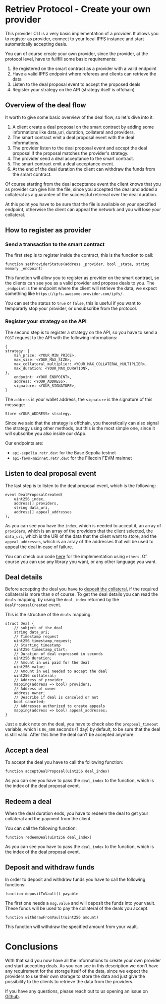 # Retriev Protocol - Create your own provider

This provider CLI is a very basic implementation of a provider. It allows you to register as provider, connect to your local IPFS instance and start automatically accepting deals.

You can of course create your own provider, since the provider, at the protocol level, have to fullfill some basic requirements:

1) Be registered on the smart contract as a provider with a valid endpoint
2) Have a valid IPFS endpoint where referees and clients can retrieve the data
3) Listen to the deal proposal event to accept the proposed deals
4) Register your strategy on the API (strategy itself is offchain)

## Overview of the deal flow

It worth to give some basic overview of the deal flow, so let's dive into it.

1) A client create a deal proposal on the smart contract by adding some informations like data_uri, duration, collateral and providers.
2) The smart contract emit a deal proposal event with the deal informations.
3) The provider listen to the deal proposal event and accept the deal proposal if the proposal matches the provider's strategy.
4) The provider send a deal acceptance to the smart contract.
5) The smart contract emit a deal acceptance event.
6) At the end of the deal duration the client can withdraw the funds from the smart contract.

Of course starting from the deal acceptance event the client knows that you as provider can give him the file, since you accepted the deal and added a collateral as a guarantee of the successful retrieval over the deal duration.

At this point you have to be sure that the file is available on your specified endpoint, otherwise the client can appeal the network and you will lose your collateral.

## How to register as provider

### Send a transaction to the smart contract

The first step is to register inside the contract, this is the function to call:
```
function setProviderStatus(address _provider, bool _state, string memory _endpoint)
```

This function will allow you to register as provider on the smart contract, so the clients can see you as a valid provider and propose deals to you. The `_endpoint` is the endpoint where the client will retrieve the data, we expect something like `https://ipfs.awesome-provider.com/ipfs/`.

You can set the status to `true` or `false`, this is useful if you want to temporarly stop your provider, or unsubscribe from the protocol.

### Register your strategy on the API

The second step is to register a strategy on the API, so you have to send a `POST` request to the API with the following informations:

```
{
strategy: {
    min_price: <YOUR_MIN_PRICE>,
    max_size: <YOUR_MAX_SIZE>,
    max_collateral_multiplier: <YOUR_MAX_COLLATERAL_MULTIPLIER>,
    max_duration: <YOUR_MAX_DURATION>,
},
    endpoint: <YOUR_ENDPOINT>,
    address: <YOUR_ADDRESS>,
    signature: <YOUR_SIGNATURE>,
}
```

The `address` is your wallet address, the `signature` is the signature of this message:
```
Store <YOUR_ADDRESS> strategy.
```

Since we said that the strategy is offchain, you theoretically can also signal the strategy using other methods, but this is the most simple one, since it will subscribe you also inside our dApp.

Our endpoints are:
- `api-sepolia.retr.dev`: for the Base Sepolia testnet
- `api-fevm-mainnet.retr.dev`: for the Filecoin FEVM mainnet

## Listen to deal proposal event

The last step is to listen to the deal proposal event, which is the following:

```
event DealProposalCreated(
    uint256 index,
    address[] providers,
    string data_uri,
    address[] appeal_addresses
);
```

As you can see you have the `index`, which is needed to accept it, an array of `providers`, which is an array of the providers that the client selected, the `data_uri`, which is the URI of the data that the client want to store, and the `appeal_addresses`, which is an array of the addresses that will be used to appeal the deal in case of failure.

You can check our code [here](https://github.com/retriev-protocol/core/blob/main/provider-cli/src/libs/fn.js#L884) for the implementation using `ethers`. Of course you can use any library you want, or any other language you want.

## Deal details

Before accepting the deal you have to [deposit the collateral](##Deposit-and-withdraw-funds), if the required collateral is more than `0` of course. To get the deal details you can read the `deals` mapping, by using the `deal_index` returned by the `DealProposalCreated` event.

This is the structure of the `deals` mapping:
```
struct Deal {
    // subject of the deal
    string data_uri;
    // Timestamp request
    uint256 timestamp_request;
    // Starting timestamp
    uint256 timestamp_start;
    // Duration of deal expressed in seconds
    uint256 duration;
    // Amount in wei paid for the deal
    uint256 value;
    // Amount in wei needed to accept the deal
    uint256 collateral;
    // Address of provider
    mapping(address => bool) providers;
    // Address of owner
    address owner;
    // Describe if deal is canceled or not
    bool canceled;
    // Addresses authorized to create appeals
    mapping(address => bool) appeal_addresses;
}
```
Just a quick note on the deal, you have to check also the `proposal_timeout` variable, which is `86_400` seconds (1 day) by default, to be sure that the deal is still valid. After this time the deal can't be accepted anymore.

## Accept a deal

To accept the deal you have to call the following function:

```
function acceptDealProposal(uint256 deal_index)
```

As you can see you have to pass the `deal_index` to the function, which is the index of the deal proposal event.

## Redeem a deal

When the deal duration ends, you have to redeem the deal to get your collateral and the payment from the client.

You can call the following function:

```
function redeemDeal(uint256 deal_index)
```

As you can see you have to pass the `deal_index` to the function, which is the index of the deal proposal event. 

## Deposit and withdraw funds

In order to deposit and withdraw funds you have to call the following functions:
```
function depositToVault() payable
```
The first one needs a `msg.value` and will deposit the funds into your vault. These funds will be used to pay the collateral of the deals you accept.

```
function withdrawFromVault(uint256 amount)
```
This function will withdraw the specified amount from your vault.


# Conclusions

With that said you now have all the informations to create your own provider and start accepting deals. As you can see in this description we don't have any requirement for the storage itself of the data, since we expect the providers to use their own storage to store the data and just give the possibility to the clients to retrieve the data from the providers.

If you have any questions, please reach out to us opening an issue on [Github](https://github.com/retriev-protocol/core).